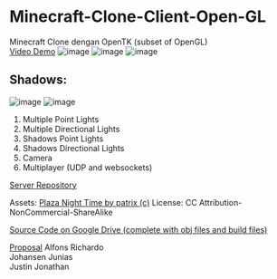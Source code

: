 # Minecraft-Clone-Client-Open-GL
Minecraft Clone dengan OpenTK (subset of OpenGL)  
[Video Demo](https://youtu.be/a3KveVAo5V8)
![image](https://user-images.githubusercontent.com/79069577/123664739-d2808f00-d861-11eb-868b-67cb29ee3937.png)
![image](https://user-images.githubusercontent.com/79069577/123664638-b54bc080-d861-11eb-820c-fd113feb31eb.png)
![image](https://user-images.githubusercontent.com/79069577/123664768-d90f0680-d861-11eb-9e5a-70c89b162296.png)
## Shadows:
![image](https://user-images.githubusercontent.com/79069577/123664812-e3c99b80-d861-11eb-8811-b82d9eadbca1.png)
![image](https://user-images.githubusercontent.com/79069577/123664836-ec21d680-d861-11eb-8221-04820c3fcc04.png)

1. Multiple Point Lights
2. Multiple Directional Lights
3. Shadows Point Lights
4. Shadows Directional Lights
5. Camera
6. Multiplayer (UDP and websockets)

[Server Repository](https://github.com/JohansenJunias20/minecraftcloneserver)

Assets: 
[Plaza Night Time by patrix (c)](https://sketchfab.com/3d-models/plaza-night-time-282f497334f64a589edee4e63ad7e428)
License:
CC Attribution-NonCommercial-ShareAlike

[Source Code on Google Drive (complete with obj files and build files)](https://drive.google.com/drive/folders/18Pqg5MUFjwmoh9BC0LGh0_EWOXbaB4X3)

[Proposal](https://docs.google.com/document/d/1QxO6HNZzBnsQbZ4S8_uZC1xnF80m2otXX_K3htD35I8/edit?usp=sharing)
Alfons Richardo  
Johansen Junias  
Justin Jonathan  

